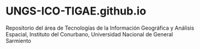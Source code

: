 # UNGS-ICO-TIGAE.github.io
Repositorio del área de Tecnologías de la Información Geográfica y Análisis Espacial, Instituto del Conurbano, Universidad Nacional de General Sarmiento
